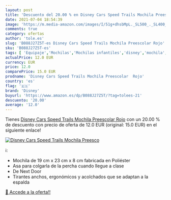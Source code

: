 ```yaml
---
layout: post
title: 'Descuento del 20.00 % en Disney Cars Speed Trails Mochila Preesco'
date: 2021-07-04 18:54:39
image: 'https://m.media-amazon.com/images/I/51g+dhsbMpL._SL500_._SL400_.jpg'
comments: true
category: ofertas
author: 'tole.es'
slug: 'B088J27Z5T-es Disney Cars Speed Trails Mochila Preescolar Rojo'
sku: 'B088J27Z5T-es'
tags: [ 'Equipaje','Mochilas','Mochilas infantiles','disney','mochila', ]
actualPrice: 12.0 EUR
currency: EUR
price: 12.0
comparePrice: 15.0 EUR
prodname: 'Disney Cars Speed Trails Mochila Preescolar  Rojo'
country: 'es'
flag: '🇪🇸'
brand: 'Disney'
buyurl: 'https://www.amazon.es/dp/B088J27Z5T/?tag=tolees-21'
descuento: '20.00'
average: '12.0'
---
```


Tienes [Disney Cars Speed Trails Mochila Preescolar  Rojo](https://www.amazon.es/dp/B088J27Z5T/?tag=tolees-21) con un 20.00 % de descuento con precio de oferta de 12.0 EUR (original: 15.0 EUR) en el siguiente enlace!

[![Disney Cars Speed Trails Mochila Preesco](https://m.media-amazon.com/images/I/51g+dhsbMpL._SL500_._SL400_.jpg)](https://www.amazon.es/dp/B088J27Z5T/?tag=tolees-21)

ℹ️:

- Mochila de 19 cm x 23 cm x 8 cm fabricada en Poliéster
- Asa para colgarla de la percha cuando llegue a clase
- De Next Door
- Tirantes anchos, ergonómicos y acolchados que se adaptan a la espalda

[🛒 Accede a la oferta!!](https://www.amazon.es/dp/B088J27Z5T/?tag=tolees-21)
